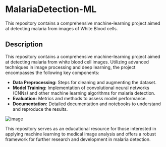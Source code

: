 # MalariaDetection-ML
This repository contains a comprehensive machine-learning project aimed at detecting malaria from images of White Blood cells.

## Description
This repository contains a comprehensive machine-learning project aimed at detecting malaria from white blood cell images. Utilizing advanced techniques in image processing and deep learning, the project encompasses the following key components:

- **Data Preprocessing:** Steps for cleaning and augmenting the dataset.
- **Model Training:** Implementation of convolutional neural networks (CNNs) and other machine learning algorithms for malaria detection.
- **Evaluation:** Metrics and methods to assess model performance.
- **Documentation:** Detailed documentation and notebooks to understand and reproduce the results.

![image](https://github.com/pranav-palliyath/MalariaDetection-ML/assets/42809604/1d2e2862-349c-4abd-b729-e0572f7b639b)


This repository serves as an educational resource for those interested in applying machine learning to medical image analysis and offers a robust framework for further research and development in malaria detection.
